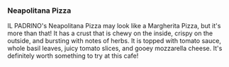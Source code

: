 <h3>Neapolitana Pizza</h3>
IL PADRINO's Neapolitana Pizza may look like a Margherita Pizza, but it's more than that! It has a crust that is chewy on the inside, crispy on the outside, and bursting with notes of herbs. It is topped with tomato sauce, whole basil leaves, juicy tomato slices, and gooey mozzarella cheese. It's definitely worth something to try at this cafe!